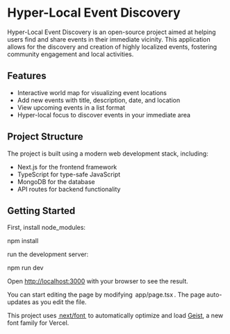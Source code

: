 # Hyper-Local Event Discovery

Hyper-Local Event Discovery is an open-source project aimed at helping users find and share events in their immediate vicinity. This application allows for the discovery and creation of highly localized events, fostering community engagement and local activities.

## Features

- Interactive world map for visualizing event locations
- Add new events with title, description, date, and location
- View upcoming events in a list format
- Hyper-local focus to discover events in your immediate area

## Project Structure

The project is built using a modern web development stack, including:

- Next.js for the frontend framework
- TypeScript for type-safe JavaScript
- MongoDB for the database
- API routes for backend functionality

## Getting Started

First, install node_modules:

npm install

run the development server:

npm run dev ⁠

Open [http://localhost:3000](http://localhost:3000) with your browser to see the result.

You can start editing the page by modifying ⁠ app/page.tsx ⁠. The page auto-updates as you edit the file.

This project uses [⁠ next/font ⁠](https://nextjs.org/docs/app/building-your-application/optimizing/fonts) to automatically optimize and load [Geist](https://vercel.com/font), a new font family for Vercel.
